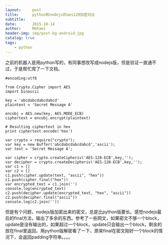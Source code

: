 ```yaml
---
layout:     post
title:      python和nodejs的aes128加密对比
subtitle:   
date:       2015-10-14
author:     Mehaei
header-img: img/post-bg-android.jpg
catalog: true
tags:
    - python
---
```

之前的机器人是用python写的，有同事想改写成nodejs版，但是验证一直通不过，于是帮忙爬了一下文档。

```
#encoding:utf8

from Crypto.Cipher import AES
import binascii

key = 'abcdabcdabcdabcd'
plaintext = 'Secret Message A'

encobj = AES.new(key, AES.MODE_ECB)
ciphertext = encobj.encrypt(plaintext)

# Resulting ciphertext in hex
print ciphertext.encode('hex')
```

```
var crypto = require("crypto");
var key = new Buffer('abcdabcdabcdabcd','ascii');
var text = 'Secret Message A';

var cipher = crypto.createCipheriv('AES-128-ECB',key,'');
var decipher = crypto.createDecipheriv('AES-128-ECB',key,'');
var c1 = []
var c2 = []
c1.push(cipher.update(text, "ascii", "hex"))
c1.push(cipher.final("hex"))
var encrypted_text = c1.join('')
console.log(encrypted_text)
c2.push(decipher.update(encrypted_text, "hex", "ascii"))
c2.push(decipher.final("ascii"))
console.log(c2.join(''))
```

但是有个问题，nodejs版加密出来的密文，总是比python版要长。感觉nodejs最后的final方法，输出了多余的东西。参考了一些网文，如果密文不够一个block，update是没有输出的，如果超过一个block，update只会输出一个block，剩余的放在final里返回。用python版解密看了一下，原来final在密文刚好一个block的情况下，会返回padding字符串。。。。
